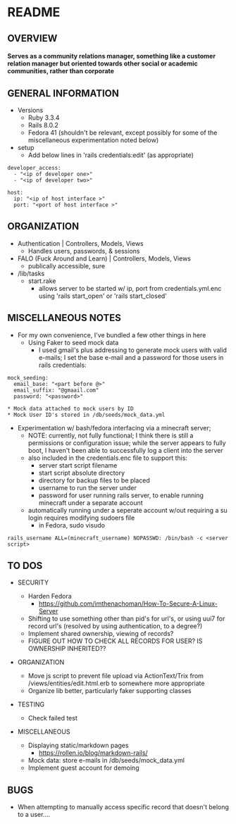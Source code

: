 # README
## OVERVIEW
#### Serves as a community relations manager, something like a customer relation manager but oriented towards other social or academic communities, rather than corporate

## GENERAL INFORMATION
* Versions
  * Ruby 3.3.4
  * Rails 8.0.2
  * Fedora 41 (shouldn't be relevant, except possibly for some of the miscellaneous experimentation noted below)
* setup
  * Add below lines in 'rails credentials:edit' (as appropriate)
```
developer_access:
  - "<ip of developer one>"
  - "<ip of developer two>"

host:
  ip: "<ip of host interface >"
  port: "<port of host interface >"
```

## ORGANIZATION
* Authentication | Controllers, Models, Views
  * Handles users, passwords, & sessions
* FALO (Fuck Around and Learn) | Controllers, Models, Views
  * publically accessible, sure
* /lib/tasks
  * start.rake
    * allows server to be started w/ ip, port from credentials.yml.enc using 'rails start_open' or 'rails start_closed'

## MISCELLANEOUS NOTES
* For my own convenience, I've bundled a few other things in here
  * Using Faker to seed mock data
    * I used gmail's plus addressing to generate mock users with valid e-mails; I set the base e-mail and a password for those users in rails credentials:
```
mock_seeding:
  email_base: "<part before @>"
  email_suffix: "@gmaail.com"
  password: "<password>" 
```
    * Mock data attached to mock users by ID
    * Mock User ID's stored in /db/seeds/mock_data.yml
  * Experimentation w/ bash/fedora interfacing via a minecraft server; 
    * NOTE: currently, not fully functional; I think there is still a permissions or configuration issue; while the server appears to fully boot, I haven't been able to successfully log a client into the server
    * also included in the credentials.enc file to support this:
      * server start script filename
      * start script absolute directory
      * directory for backup files to be placed
      * username to run the server under
      * password for user running rails server, to enable running minecraft under a separate account
    * automatically running under a seperate account w/out requiring a su login requires modifying sudoers file
      * in Fedora, sudo visudo
``` 
rails_username ALL=(minecraft_username) NOPASSWD: /bin/bash -c <server script> 
```

## TO DOS
* SECURITY
  * Harden Fedora
    * https://github.com/imthenachoman/How-To-Secure-A-Linux-Server
  * Shifting to use something other than pid's for url's, or using uui7 for record url's (resolved by using authentication, to a degree?)
  * Implement shared ownership, viewing of records?
  * FIGURE OUT HOW TO CHECK ALL RECORDS FOR USER? IS OWNERSHIP INHERITED??

* ORGANIZATION
  * Move js script to prevent file upload via ActionText/Trix from /views/entities/edit.html.erb to somewhere more appropriate
  * Organize lib better, particularly faker supporting classes

* TESTING
  * Check failed test

* MISCELLANEOUS
  * Displaying static/markdown pages
    * https://rollen.io/blog/markdown-rails/
  * Mock data: store e-mails in /db/seeds/mock_data.yml
  * Implement guest account for demoing

## BUGS
* When attempting to manually access specific record that doesn't belong to a user....